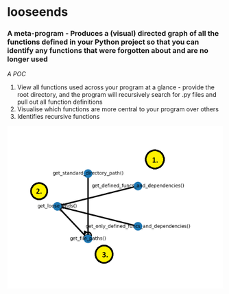 # looseends
### A meta-program - Produces a (visual) directed graph of all the functions defined in your Python project so that you can identify any functions that were forgotten about and are no longer used
*A POC*

1. View all functions used across your program at a glance - provide the root directory, and the program will recursively search for .py files and pull out all function definitions
2. Visualise which functions are more central to your program over others
3. Identifies recursive functions

![Example output graph](/src/images/screenshot.png)
